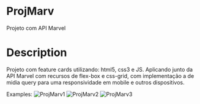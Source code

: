 # ProjMarv
Projeto com API Marvel

# Description
Projeto com feature cards utilizando: html5, css3 e JS. Aplicando junto da API Marvel com recursos de flex-box e css-grid, com implementação a
de midia query para uma responsividade em mobile e outros dispositivos. 

Examples:
![ProjMarv1](https://user-images.githubusercontent.com/66535679/211118002-59b16164-e516-474f-a940-1e2ac5f6470e.png)
![ProjMarv2](https://user-images.githubusercontent.com/66535679/211118010-19877d98-513c-4a0f-9808-07a2207bc723.png)
![ProjMarv3](https://user-images.githubusercontent.com/66535679/211118013-82914851-1c41-4ad9-a842-b08842d7f22a.png)
